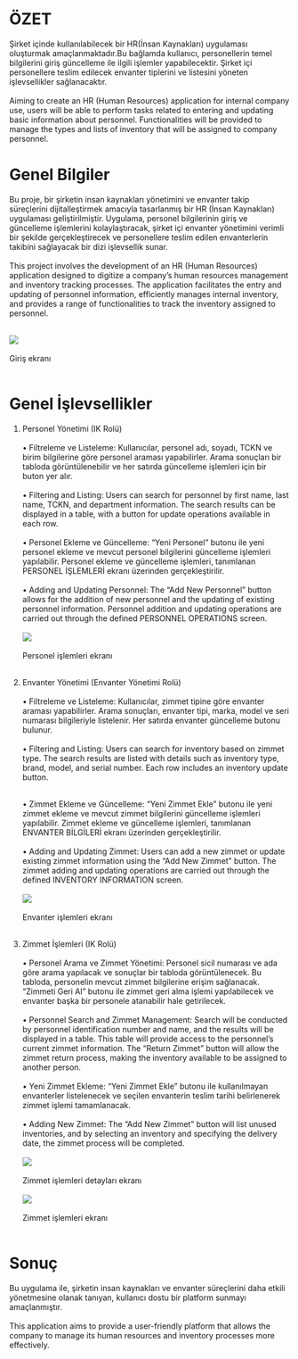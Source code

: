 # ÖZET
Şirket içinde kullanılabilecek bir HR(İnsan Kaynakları) uygulaması oluşturmak amaçlanmaktadır.Bu bağlamda kullanıcı, personellerin temel bilgilerini giriş güncelleme ile ilgili  işlemler yapabilecektir. Şirket içi personellere teslim edilecek envanter tiplerini ve listesini yöneten işlevsellikler sağlanacaktır.
<br>  <br>
Aiming to create an HR (Human Resources) application for internal company use, users will be able to perform tasks related to entering and updating basic information about personnel. Functionalities will be provided to manage the types and lists of inventory that will be assigned to company personnel.

# Genel Bilgiler
Bu proje, bir şirketin insan kaynakları yönetimini ve envanter takip süreçlerini dijitalleştirmek amacıyla tasarlanmış bir HR (İnsan Kaynakları) uygulaması geliştirilmiştir. Uygulama, personel bilgilerinin giriş ve güncelleme işlemlerini kolaylaştıracak, şirket içi envanter yönetimini verimli bir şekilde gerçekleştirecek ve personellere teslim edilen envanterlerin takibini sağlayacak bir dizi işlevsellik sunar.
<br>  <br>
This project involves the development of an HR (Human Resources) application designed to digitize a company’s human resources management and inventory tracking processes. The application facilitates the entry and updating of personnel information, efficiently manages internal inventory, and provides a range of functionalities to track the inventory assigned to personnel.
<br>  <br>

<img src="https://github.com/asliid/ik-portal-be/blob/main/photos/home.png" 
  style="  
    display: block;
  margin-left: auto;
  margin-right: auto;
  "/><br> Giriş ekranı <br>  <br>

# Genel İşlevsellikler
1. Personel Yönetimi (IK Rolü)
 <br>  <br>
•	Filtreleme ve Listeleme: Kullanıcılar, personel adı, soyadı, TCKN ve birim bilgilerine göre personel araması yapabilirler. Arama sonuçları bir tabloda görüntülenebilir ve her satırda güncelleme işlemleri için bir buton yer alır.
<br>  <br>
•	Filtering and Listing: Users can search for personnel by first name, last name, TCKN, and department information. The search results can be displayed in a table, with a button for update operations available in each row.
<br>  <br>
•	Personel Ekleme ve Güncelleme: “Yeni Personel” butonu ile yeni personel ekleme ve mevcut personel bilgilerini güncelleme işlemleri yapılabilir. Personel ekleme ve güncelleme işlemleri, tanımlanan PERSONEL İŞLEMLERİ ekranı üzerinden gerçekleştirilir.
<br>  <br>
•	Adding and Updating Personnel: The “Add New Personnel” button allows for the addition of new personnel and the updating of existing personnel information. Personnel addition and updating operations are carried out through the defined PERSONNEL OPERATIONS screen.
<br>  <br>
<img src="https://github.com/asliid/ik-portal-be/blob/main/photos/personel.png" 
  style="  
    display: block;
  margin-left: auto;
  margin-right: auto;
  "/><br> Personel işlemleri ekranı <br>  <br>

3. Envanter Yönetimi (Envanter Yönetimi Rolü)
 <br>  <br>
	•	Filtreleme ve Listeleme: Kullanıcılar, zimmet tipine göre envanter araması yapabilirler. Arama sonuçları, envanter tipi, marka, model ve seri numarası bilgileriyle listelenir. Her satırda envanter güncelleme butonu bulunur.
<br>  <br>
	•	Filtering and Listing: Users can search for inventory based on zimmet type. The search results are listed with details such as inventory type, brand, model, and serial number. Each row includes an inventory update button.
<br> <br>

	•	Zimmet Ekleme ve Güncelleme: “Yeni Zimmet Ekle” butonu ile yeni zimmet ekleme ve mevcut zimmet bilgilerini güncelleme işlemleri yapılabilir. Zimmet ekleme ve güncelleme işlemleri, tanımlanan ENVANTER BİLGİLERİ ekranı üzerinden gerçekleştirilir.
<br>  <br>
	•  	Adding and Updating Zimmet: Users can add a new zimmet or update existing zimmet information using the “Add New Zimmet” button. The zimmet adding and updating operations are carried out through the defined INVENTORY INFORMATION screen.
<br>  <br>
<img src="https://github.com/asliid/ik-portal-be/blob/main/photos/envanter.png" 
  style="  
    display: block;
  margin-left: auto;
  margin-right: auto;
  "/><br> Envanter işlemleri ekranı <br>  <br>
  
4. Zimmet İşlemleri (IK Rolü)
 <br>  <br>
	•	Personel Arama ve Zimmet Yönetimi: Personel sicil numarası ve ada göre arama yapılacak ve sonuçlar bir tabloda görüntülenecek. Bu tabloda, personelin mevcut zimmet bilgilerine erişim sağlanacak. “Zimmeti Geri Al” butonu ile zimmet geri alma işlemi yapılabilecek ve envanter başka bir personele atanabilir hale getirilecek.
 <br>  <br>
	• 	Personnel Search and Zimmet Management: Search will be conducted by personnel identification number and name, and the results will be displayed in a table. This table will provide access to the personnel’s current zimmet information. The “Return Zimmet” button will allow the zimmet return process, making the inventory available to be assigned to another person.
<br>  <br>
	•	Yeni Zimmet Ekleme: “Yeni Zimmet Ekle” butonu ile kullanılmayan envanterler listelenecek ve seçilen envanterin teslim tarihi belirlenerek zimmet işlemi tamamlanacak.
<br>  <br>
•	Adding New Zimmet: The “Add New Zimmet” button will list unused inventories, and by selecting an inventory and specifying the delivery date, the zimmet process will be completed.
<br>  <br>
<img src="https://github.com/asliid/ik-portal-be/blob/main/photos/zimmet1.png" 
  style="  
    display: block;
  margin-left: auto;
  margin-right: auto;
  "/><br> Zimmet işlemleri detayları ekranı <br>  <br>
<img src="https://github.com/asliid/ik-portal-be/blob/main/photos/zimmet2.png" 
  style="  
    display: block;
  margin-left: auto;
  margin-right: auto;
  "/><br> Zimmet işlemleri ekranı <br>  <br>
# Sonuç
Bu uygulama ile, şirketin insan kaynakları ve envanter süreçlerini daha etkili yönetmesine olanak tanıyan, kullanıcı dostu bir platform sunmayı amaçlanmıştır.
<br> <br> 
This application aims to provide a user-friendly platform that allows the company to manage its human resources and inventory processes more effectively.
